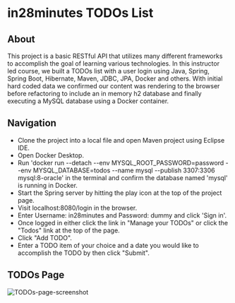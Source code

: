 # in28minutes TODOs List

## About

This project is a basic RESTful API that utilizes many different frameworks to accomplish the goal of learning various technologies. In this instructor led course, we built a TODOs list with a user login using Java, 
Spring, Spring Boot, Hibernate, Maven, JDBC, JPA, Docker and others. With initial hard coded data we confirmed our content was rendering to the browser before refactoring to include an in memory h2 database and
finally executing a MySQL database using a Docker container.

## Navigation

- Clone the project into a local file and open Maven project using Eclipse IDE.
- Open Docker Desktop.
- Run 'docker run --detach --env MYSQL_ROOT_PASSWORD=password --env MYSQL_DATABASE=todos --name mysql --publish 3307:3306 mysql:8-oracle' in the terminal and confirm the database named 'mysql' is running in Docker.
- Start the Spring server by hitting the play icon at the top of the project page.
- Visit localhost:8080/login in the browser.
- Enter Username: in28minutes and Password: dummy and click 'Sign in'.
- Once logged in either click the link in "Manage your TODOs" or click the "Todos" link at the top of the page. 
- Click "Add TODO".
- Enter a TODO item of your choice and a date you would like to accomplish the TODO by then click "Submit".

## TODOs Page

![TODOs-page-screenshot](./client/images/TodosScreenShot.png)